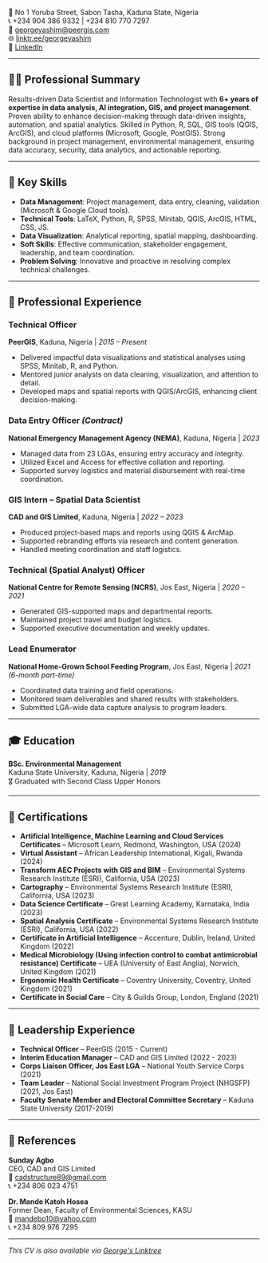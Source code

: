 
📍 No 1 Yoruba Street, Sabon Tasha, Kaduna State, Nigeria  
📞 +234 904 386 9332 | +234 810 770 7297  
📧 [georgeyashim@peergis.com](mailto:georgeyashim@peergis.com)  
🌐 [linktr.ee/georgeyashim](https://linktr.ee/georgeyashim)  
🔗 [LinkedIn](https://www.linkedin.com/in/georgeyashim/)

---

## 👨‍💼 Professional Summary

Results-driven Data Scientist and Information Technologist with **6+ years of expertise in data analysis, AI integration, GIS, and project management**. Proven ability to enhance decision-making through data-driven insights, automation, and spatial analytics. Skilled in Python, R, SQL, GIS tools (QGIS, ArcGIS), and cloud platforms (Microsoft, Google, PostGIS). Strong background in project management, environmental management, ensuring data accuracy, security, data analytics, and actionable reporting.

---

## 🧠 Key Skills

- **Data Management**: Project management, data entry, cleaning, validation (Microsoft & Google Cloud tools).
- **Technical Tools**: LaTeX, Python, R, SPSS, Minitab, QGIS, ArcGIS, HTML, CSS, JS.
- **Data Visualization**: Analytical reporting, spatial mapping, dashboarding.
- **Soft Skills**: Effective communication, stakeholder engagement, leadership, and team coordination.
- **Problem Solving**: Innovative and proactive in resolving complex technical challenges.

---

## 💼 Professional Experience

### Technical Officer  
**PeerGIS**, Kaduna, Nigeria | *2015 – Present*  
- Delivered impactful data visualizations and statistical analyses using SPSS, Minitab, R, and Python.  
- Mentored junior analysts on data cleaning, visualization, and attention to detail.  
- Developed maps and spatial reports with QGIS/ArcGIS, enhancing client decision-making.

### Data Entry Officer *(Contract)*  
**National Emergency Management Agency (NEMA)**, Kaduna, Nigeria | *2023*  
- Managed data from 23 LGAs, ensuring entry accuracy and integrity.  
- Utilized Excel and Access for effective collation and reporting.  
- Supported survey logistics and material disbursement with real-time coordination.

### GIS Intern – Spatial Data Scientist  
**CAD and GIS Limited**, Kaduna, Nigeria | *2022 – 2023*  
- Produced project-based maps and reports using QGIS & ArcMap.  
- Supported rebranding efforts via research and content generation.  
- Handled meeting coordination and staff logistics.

### Technical (Spatial Analyst) Officer  
**National Centre for Remote Sensing (NCRS)**, Jos East, Nigeria | *2020 – 2021*  
- Generated GIS-supported maps and departmental reports.  
- Maintained project travel and budget logistics.  
- Supported executive documentation and weekly updates.

### Lead Enumerator  
**National Home-Grown School Feeding Program**, Jos East, Nigeria | *2021 (6-month part-time)*  
- Coordinated data training and field operations.  
- Monitored team deliverables and shared results with stakeholders.  
- Submitted LGA-wide data capture analysis to program leaders.

---

## 🎓 Education

**BSc. Environmental Management**  
Kaduna State University, Kaduna, Nigeria | *2019*  
🎖️ Graduated with Second Class Upper Honors

---

## 📜 Certifications

- **Artificial Intelligence, Machine Learning and Cloud Services Certificates** – Microsoft Learn, Redmond, Washington, USA (2024)
- **Virtual Assistant** – African Leadership International, Kigali, Rwanda (2024)
- **Transform AEC Projects with GIS and BIM** – Environmental Systems Research Institute (ESRI), California, USA (2023)
- **Cartography** – Environmental Systems Research Institute (ESRI), California, USA (2023)
- **Data Science Certificate** – Great Learning Academy, Karnataka, India (2023)
- **Spatial Analysis Certificate** – Environmental Systems Research Institute (ESRI), California, USA (2022)
- **Certificate in Artificial Intelligence** – Accenture, Dublin, Ireland, United Kingdom (2022)
- **Medical Microbiology (Using infection control to combat antimicrobial resistance) Certificate** – UEA (University of East Anglia), Norwich, United Kingdom (2021)
- **Ergonomic Health Certificate** – Coventry University, Coventry, United Kingdom (2021)
- **Certificate in Social Care** – City & Guilds Group, London, England (2021)

---

## 🧩 Leadership Experience

- **Technical Officer** – PeerGIS (2015 - Current)
- **Interim Education Manager** – CAD and GIS Limited (2022 - 2023)
- **Corps Liaison Officer, Jos East LGA** – National Youth Service Corps (2021)
- **Team Leader** – National Social Investment Program Project (NHGSFP) (2021, Jos East)
- **Faculty Senate Member and Electoral Committee Secretary** – Kaduna State University (2017-2019)

---

## 🧾 References

**Sunday Agbo**  
CEO, CAD and GIS Limited  
📧 [cadstructure89@gmail.com](mailto:cadstructure89@gmail.com)  
📞 +234 806 023 4751  

**Dr. Mande Katoh Hosea**  
Former Dean, Faculty of Environmental Sciences, KASU  
📧 [mandebo10@yahoo.com](mailto:mandebo10@yahoo.com)  
📞 +234 809 976 7295

---

_This CV is also available via [George's Linktree](https://linktr.ee/georgeyashim)_

